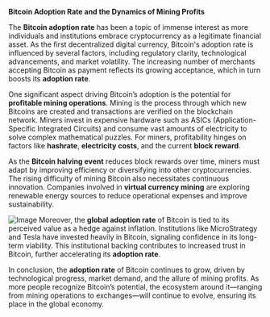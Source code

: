 **Bitcoin Adoption Rate and the Dynamics of Mining Profits**

The **Bitcoin adoption rate** has been a topic of immense interest as more individuals and institutions embrace cryptocurrency as a legitimate financial asset. As the first decentralized digital currency, Bitcoin's adoption rate is influenced by several factors, including regulatory clarity, technological advancements, and market volatility. The increasing number of merchants accepting Bitcoin as payment reflects its growing acceptance, which in turn boosts its **adoption rate**.

One significant aspect driving Bitcoin’s adoption is the potential for **profitable mining operations**. Mining is the process through which new Bitcoins are created and transactions are verified on the blockchain network. Miners invest in expensive hardware such as ASICs (Application-Specific Integrated Circuits) and consume vast amounts of electricity to solve complex mathematical puzzles. For miners, profitability hinges on factors like **hashrate**, **electricity costs**, and the current **block reward**.

As the **Bitcoin halving event** reduces block rewards over time, miners must adapt by improving efficiency or diversifying into other cryptocurrencies. The rising difficulty of mining Bitcoin also necessitates continuous innovation. Companies involved in **virtual currency mining** are exploring renewable energy sources to reduce operational expenses and improve sustainability.


![Image](https://github.com/user-attachments/assets/b8266eee-691e-4ee1-99ef-bfa10d234fd4)
Moreover, the **global adoption rate** of Bitcoin is tied to its perceived value as a hedge against inflation. Institutions like MicroStrategy and Tesla have invested heavily in Bitcoin, signaling confidence in its long-term viability. This institutional backing contributes to increased trust in Bitcoin, further accelerating its **adoption rate**.

In conclusion, the **adoption rate** of Bitcoin continues to grow, driven by technological progress, market demand, and the allure of mining profits. As more people recognize Bitcoin’s potential, the ecosystem around it—ranging from mining operations to exchanges—will continue to evolve, ensuring its place in the global economy.